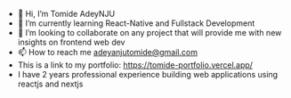 - 👋 Hi, I’m Tomide AdeyNJU
- 🌱 I’m currently learning React-Native and Fullstack Development
- 💞️ I’m looking to collaborate on any project that will provide me with new insights  on frontend  web dev
- 📫 How to reach me adeyanjutomide@gmail.com
- This is a link to my portfolio: https://tomide-portfolio.vercel.app/
- I have 2 years professional experience building web applications using reactjs and nextjs

<!---
Thintalltom/Thintalltom is a ✨ special ✨ repository because its `README.md` (this file) appears on your GitHub profile.
You can click the Preview link to take a look at your changes.
--->
